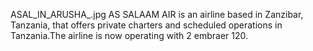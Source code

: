 ASAL_IN_ARUSHA_.jpg AS SALAAM AIR is an airline based in Zanzibar, Tanzania, that offers private charters and scheduled operations in Tanzania.The airline is now operating with 2 embraer 120.
